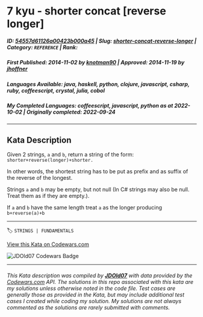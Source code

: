 # 7 kyu - shorter concat [reverse longer]

##### **ID**: [54557d61126a00423b000a45](https://www.codewars.com/kata/54557d61126a00423b000a45) | **Slug**: [shorter-concat-reverse-longer](https://www.codewars.com/kata/54557d61126a00423b000a45) | **Category**: `REFERENCE` | **Rank**: <span style="color:white">7 kyu</span>

##### **First Published**: 2014-11-02 ***by*** [knotman90](https://www.codewars.com/users/knotman90) | **Approved**: 2014-11-19 ***by*** [jhoffner](https://www.codewars.com/users/jhoffner)

##### **Languages Available**: java, haskell, python, clojure, javascript, csharp, ruby, coffeescript, crystal, julia, cobol

##### **My Completed Languages**: coffeescript, javascript, python ***as at*** 2022-10-02 | **Originally completed**: 2022-09-24

---

## Kata Description


Given 2 strings, `a` and `b`, return a string of the form: `shorter+reverse(longer)+shorter.`





In other words, the shortest string has to be put as prefix and as suffix of the reverse of the longest.



Strings `a` and `b` may be empty, but not null (In C# strings may also be null. Treat them as if they are empty.).  

If `a` and `b` have the same length treat `a` as the longer producing `b+reverse(a)+b`

---


🏷 `STRINGS | FUNDAMENTALS`


[View this Kata on Codewars.com](https://www.codewars.com/kata/54557d61126a00423b000a45)

![](https://www.codewars.com/users/jdold07/badges/large "JDOld07 Codewars Badge")

---

###### *This Kata description was compiled by [**JDOld07**](https://tpstech.dev) with data provided by the [Codewars.com](https://www.codewars.com) API.  The solutions in this repo associated with this kata are my solutions unless otherwise noted in the code file.  Test cases are generally those as provided in the Kata, but may include additional test cases I created while coding my solution.  My solutions are not always commented as the solutions are rarely submitted with comments.*
